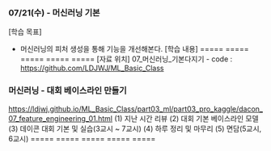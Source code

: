 ### 07/21(수) - 머신러닝 기본
[학습 목표]
- 머신러닝의 피처 생성을 통해 기능을 개선해본다.
[학습 내용]
===== ===== ===== ===== =====
[자료 위치] 07_머신러닝_기본다지기 -
code : https://github.com/LDJWJ/ML_Basic_Class
### 머신러닝 - 대회 베이스라인 만들기
https://ldjwj.github.io/ML_Basic_Class/part03_ml/part03_pro_kaggle/dacon_07_feature_engineering_01.html
(1) 지난 시간 리뷰
(2) 대회 기본 베이스라인 모델
(3) 데이콘 대회 기본 및 실습(3교시 ~ 7교시)
(4) 하루 정리 및 마무리
(5) 면담(5교시, 6교시)
===== ===== ===== ===== =====